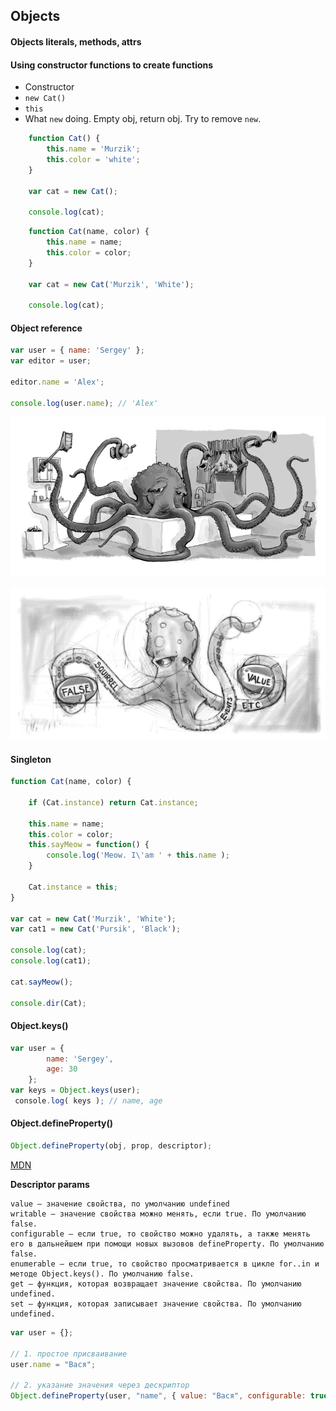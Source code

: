 ## Objects

#### Objects literals, methods, attrs
#### Using constructor functions to create functions
* Constructor
* `new Cat()`
* `this`
* What `new` doing. Empty obj, return obj. Try to remove `new`.
    
```js
    function Cat() {
        this.name = 'Murzik';
        this.color = 'white';
    }
    
    var cat = new Cat();
    
    console.log(cat);
```

```js
    function Cat(name, color) {
        this.name = name;
        this.color = color;
    }
    
    var cat = new Cat('Murzik', 'White');
    
    console.log(cat);
```

#### Object reference

```js
var user = { name: 'Sergey' };
var editor = user;

editor.name = 'Alex'; 

console.log(user.name); // 'Alex'

```

![1](_assets/octopus1.png)

![2](_assets/octopus2.png)

#### Singleton

```js
function Cat(name, color) {
  
    if (Cat.instance) return Cat.instance;
       
    this.name = name;
    this.color = color;  
    this.sayMeow = function() { 
        console.log('Meow. I\'am ' + this.name );
    }
    
    Cat.instance = this;
}

var cat = new Cat('Murzik', 'White');
var cat1 = new Cat('Pursik', 'Black');

console.log(cat);
console.log(cat1);

cat.sayMeow();

console.dir(Cat);
```

#### Object.keys()

```js
var user = {     
        name: 'Sergey', 
        age: 30 
    };  
var keys = Object.keys(user); 
 console.log( keys ); // name, age  
```

#### Object.defineProperty()
```js
Object.defineProperty(obj, prop, descriptor);
```
[MDN](https://developer.mozilla.org/en-US/docs/Web/JavaScript/Reference/Global_Objects/Object/defineProperty)

**Descriptor params**
```
value – значение свойства, по умолчанию undefined
writable – значение свойства можно менять, если true. По умолчанию false.
configurable – если true, то свойство можно удалять, а также менять его в дальнейшем при помощи новых вызовов defineProperty. По умолчанию false.
enumerable – если true, то свойство просматривается в цикле for..in и методе Object.keys(). По умолчанию false.
get – функция, которая возвращает значение свойства. По умолчанию undefined.
set – функция, которая записывает значение свойства. По умолчанию undefined.
```

```js
var user = {};

// 1. простое присваивание
user.name = "Вася";

// 2. указание значения через дескриптор
Object.defineProperty(user, "name", { value: "Вася", configurable: true, writable: true, enumerable: true });
```





